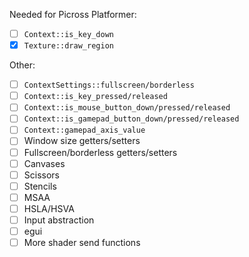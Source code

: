 Needed for Picross Platformer:

- [ ] `Context::is_key_down`
- [x] `Texture::draw_region`

Other:

- [ ] `ContextSettings::fullscreen/borderless`
- [ ] `Context::is_key_pressed/released`
- [ ] `Context::is_mouse_button_down/pressed/released`
- [ ] `Context::is_gamepad_button_down/pressed/released`
- [ ] `Context::gamepad_axis_value`
- [ ] Window size getters/setters
- [ ] Fullscreen/borderless getters/setters
- [ ] Canvases
- [ ] Scissors
- [ ] Stencils
- [ ] MSAA
- [ ] HSLA/HSVA
- [ ] Input abstraction
- [ ] egui
- [ ] More shader send functions
